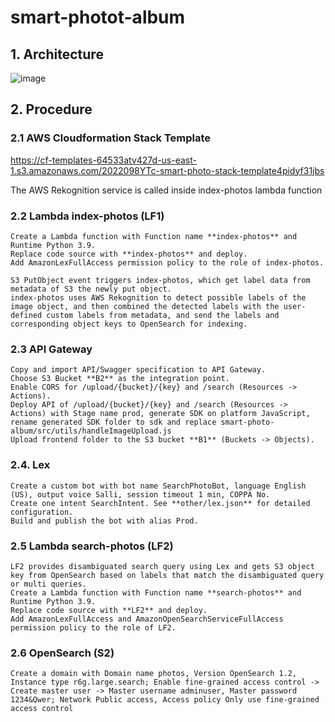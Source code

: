 # smart-photot-album

## 1. Architecture
![image](https://user-images.githubusercontent.com/49350284/162481178-12d81ad0-c625-4a2c-baef-ef59285a2996.png)


## 2. Procedure

### 2.1 AWS Cloudformation Stack Template
  https://cf-templates-64533atv427d-us-east-1.s3.amazonaws.com/2022098YTc-smart-photo-stack-template4pidyf31jbs

  The AWS Rekognition service is called inside index-photos lambda function
  
### 2.2 Lambda index-photos (LF1)
    Create a Lambda function with Function name **index-photos** and Runtime Python 3.9.
    Replace code source with **index-photos** and deploy.
    Add AmazonLexFullAccess permission policy to the role of index-photos.

    S3 PutObject event triggers index-photos, which get label data from metadata of S3 the newly put object.
    index-photos uses AWS Rekognition to detect possible labels of the image object, and then combined the detected labels with the user-defined custom labels from metadata, and send the labels and corresponding object keys to OpenSearch for indexing.

### 2.3 API Gateway

    Copy and import API/Swagger specification to API Gateway.
    Choose S3 Bucket **B2** as the integration point.
    Enable CORS for /upload/{bucket}/{key} and /search (Resources -> Actions).
    Deploy API of /upload/{bucket}/{key} and /search (Resources -> Actions) with Stage name prod, generate SDK on platform JavaScript, rename generated SDK folder to sdk and replace smart-photo-album/src/utils/handleImageUpload.js
    Upload frontend folder to the S3 bucket **B1** (Buckets -> Objects).

### 2.4. Lex
    Create a custom bot with bot name SearchPhotoBot, language English (US), output voice Salli, session timeout 1 min, COPPA No.
    Create one intent SearchIntent. See **other/lex.json** for detailed configuration.
    Build and publish the bot with alias Prod.
    
### 2.5 Lambda search-photos (LF2)
    LF2 provides disambiguated search query using Lex and gets S3 object key from OpenSearch based on labels that match the disambiguated query or multi queries.
    Create a Lambda function with Function name **search-photos** and Runtime Python 3.9.
    Replace code source with **LF2** and deploy.
    Add AmazonLexFullAccess and AmazonOpenSearchServiceFullAccess permission policy to the role of LF2.
 
### 2.6 OpenSearch (S2)
    Create a domain with Domain name photos, Version OpenSearch 1.2, Instance type r6g.large.search; Enable fine-grained access control -> Create master user -> Master username adminuser, Master password 1234&Qwer; Network Public access, Access policy Only use fine-grained access control
